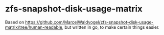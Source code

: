 # zfs-snapshot-disk-usage-matrix

Based on https://github.com/MarcelWaldvogel/zfs-snapshot-disk-usage-matrix/tree/human-readable,
but written in go, to make certain things easier.
